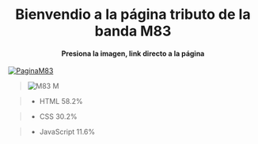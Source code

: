 # <center>Bienvendio a la página tributo de la banda M83</center>

#### <center>Presiona la imagen, link directo a la página</center>

[![PaginaM83](https://user-images.githubusercontent.com/106701595/200143451-1a96cb22-8509-4fb9-a1a7-a44ba2aa6750.JPG)](https://ritspunterprise.github.io/ "Tributo M83")

> ![M83 M](https://user-images.githubusercontent.com/106701595/200143939-869e7340-3f1c-4fcc-a738-7960aa288f46.jpeg)

> - HTML 58.2%

> - CSS 30.2%

> - JavaScript 11.6%
